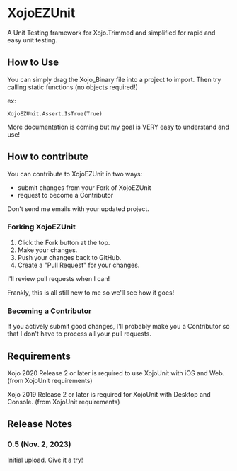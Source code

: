 XojoEZUnit
========

A Unit Testing framework for Xojo.Trimmed and simplified for rapid and easy unit testing.

## How to Use

You can simply drag the Xojo_Binary file into a project to import. Then try calling static functions (no objects required!)

ex:
```
XojoEZUnit.Assert.IsTrue(True)
```
More documentation is coming but my goal is VERY easy to understand and use!

## How to contribute

You can contribute to XojoEZUnit in two ways:

- submit changes from your Fork of XojoEZUnit
- request to become a Contributor

Don't send me emails with your updated project.

### Forking XojoEZUnit

1. Click the Fork button at the top.
2. Make your changes.
3. Push your changes back to GitHub.
4. Create a "Pull Request" for your changes.

I'll review pull requests when I can!

Frankly, this is all still new to me so we'll see how it goes!

### Becoming a Contributor

If you actively submit good changes, I'll probably make you a Contributor so that I don't have to process all your pull requests.

## Requirements

Xojo 2020 Release 2 or later is required to use XojoUnit with iOS and Web. (from XojoUnit requirements)

Xojo 2019 Release 2 or later is required for XojoUnit with Desktop and Console. (from XojoUnit requirements)

## Release Notes

### 0.5 (Nov. 2, 2023)
Initial upload. Give it a try!




